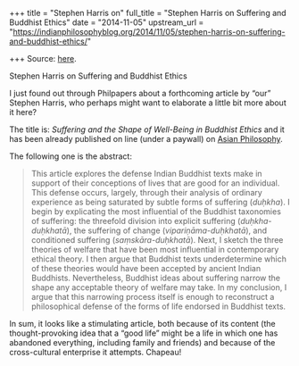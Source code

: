 +++
title = "Stephen Harris on"
full_title = "Stephen Harris on Suffering and Buddhist Ethics"
date = "2014-11-05"
upstream_url = "https://indianphilosophyblog.org/2014/11/05/stephen-harris-on-suffering-and-buddhist-ethics/"

+++
Source: [here](https://indianphilosophyblog.org/2014/11/05/stephen-harris-on-suffering-and-buddhist-ethics/).

Stephen Harris on Suffering and Buddhist Ethics

I just found out through Philpapers about a forthcoming article by “our”
Stephen Harris, who perhaps might want to elaborate a little bit more
about it here?

The title is: *Suffering and the Shape of Well-Being in Buddhist Ethics*
and it has been already published on line (under a paywall) on [Asian
Philosophy](http://www.tandfonline.com/doi/pdf/10.1080/09552367.2014.952931#preview).

The following one is the abstract:

> This article explores the defense Indian Buddhist texts make in
> support of their conceptions of lives that are good for an individual.
> This defense occurs, largely, through their analysis of ordinary
> experience as being saturated by subtle forms of suffering (*duḥkha*).
> I begin by explicating the most influential of the Buddhist taxonomies
> of suffering: the threefold division into explicit suffering
> (*duḥkha-duḥkhatā*), the suffering of change (*vipariṇāma-duḥkhatā*),
> and conditioned suffering (*saṃskāra-duḥkhatā*). Next, I sketch the
> three theories of welfare that have been most influential in
> contemporary ethical theory. I then argue that Buddhist texts
> underdetermine which of these theories would have been accepted by
> ancient Indian Buddhists. Nevertheless, Buddhist ideas about suffering
> narrow the shape any acceptable theory of welfare may take. In my
> conclusion, I argue that this narrowing process itself is enough to
> reconstruct a philosophical defense of the forms of life endorsed in
> Buddhist texts.

In sum, it looks like a stimulating article, both because of its content
(the thought-provoking idea that a “good life” might be a life in which
one has abandoned everything, including family and friends) and because
of the cross-cultural enterprise it attempts. Chapeau!
